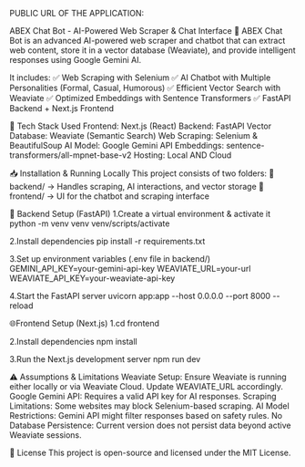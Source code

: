 PUBLIC URL OF THE APPLICATION:


ABEX Chat Bot - AI-Powered Web Scraper & Chat Interface
🚀 ABEX Chat Bot is an advanced AI-powered web scraper and chatbot that can extract web content, store it in a vector database (Weaviate), and provide intelligent responses using Google Gemini AI.

It includes:
✅ Web Scraping with Selenium
✅ AI Chatbot with Multiple Personalities (Formal, Casual, Humorous)
✅ Efficient Vector Search with Weaviate
✅ Optimized Embeddings with Sentence Transformers
✅ FastAPI Backend + Next.js Frontend


📌 Tech Stack Used
Frontend: Next.js (React)
Backend: FastAPI
Vector Database: Weaviate (Semantic Search)
Web Scraping: Selenium & BeautifulSoup
AI Model: Google Gemini API
Embeddings: sentence-transformers/all-mpnet-base-v2
Hosting: Local AND Cloud


📥 Installation & Running Locally
This project consists of two folders:
📂 backend/ → Handles scraping, AI interactions, and vector storage
📂 frontend/ → UI for the chatbot and scraping interface


🚀 Backend Setup (FastAPI)
1.Create a virtual environment & activate it
python -m venv venv
venv/scripts/activate

2.Install dependencies
pip install -r requirements.txt

3.Set up environment variables (.env file in backend/)
GEMINI_API_KEY=your-gemini-api-key
WEAVIATE_URL=your-url
WEAVIATE_API_KEY=your-weaviate-api-key

4.Start the FastAPI server
uvicorn app:app --host 0.0.0.0 --port 8000 --reload


🌐Frontend Setup (Next.js)
1.cd frontend

2.Install dependencies
npm install

3.Run the Next.js development server
npm run dev


⚠️ Assumptions & Limitations
Weaviate Setup: Ensure Weaviate is running either locally or via Weaviate Cloud. Update WEAVIATE_URL accordingly.
Google Gemini API: Requires a valid API key for AI responses.
Scraping Limitations: Some websites may block Selenium-based scraping.
AI Model Restrictions: Gemini API might filter responses based on safety rules.
No Database Persistence: Current version does not persist data beyond active Weaviate sessions.


📄 License
This project is open-source and licensed under the MIT License.




